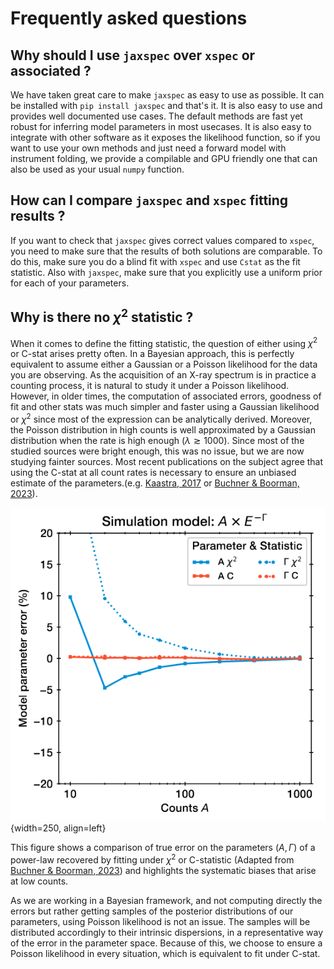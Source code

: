 # Frequently asked questions

## Why should I use `jaxspec` over `xspec` or associated ?

We have taken great care to make `jaxspec` as easy to use as possible. It can be installed with `pip install jaxspec`
and that's it. It is also easy to use and provides well documented use cases. The default methods are fast yet robust
for inferring model parameters in most usecases. It is also easy to integrate with other software as it exposes the
likelihood function, so if you want to use your own methods and just need a forward model with instrument folding, we
provide a compilable and GPU friendly one that can also be used as your usual `numpy` function.

## How can I compare `jaxspec` and `xspec` fitting results ?

If you want to check that `jaxspec` gives correct values compared to `xspec`, you need to make sure that the results of
both solutions are comparable. To do this, make sure you do a blind fit with `xspec` and use `Cstat` as the fit statistic.
Also with `jaxspec`, make sure that you explicitly use a uniform prior for each of your parameters.

## Why is there no $\chi^2$ statistic ?

When it comes to define the fitting statistic, the question of either using $\chi^2$ or C-stat arises
pretty often. In a Bayesian approach, this is perfectly equivalent to assume either a Gaussian or a Poisson
likelihood for the data you are observing. As the acquisition of an X-ray spectrum is in practice a counting
process, it is natural to study it under a Poisson likelihood. However, in older times, the computation of
associated errors, goodness of fit and other stats was much simpler and faster using a Gaussian likelihood or
$\chi^2$ since most of the expression can be analytically derived. Moreover, the Poisson distribution in high counts
is well approximated by a Gaussian distribution when the rate is high enough ($\lambda \gtrsim 1000$). Since
most of the studied sources were bright enough, this was no issue, but we are now studying fainter sources. Most recent
publications on the subject agree that using the C-stat at all count rates is necessary to ensure an unbiased estimate
of the parameters.(e.g. [Kaastra, 2017](https://arxiv.org/abs/1707.09202) or
[Buchner & Boorman, 2023](https://arxiv.org/abs/2309.05705)).

![Cstat vs chi2](statics/cstat_vs_chi2.png){width=250, align=left}

This figure shows a comparison of true error on the parameters $(A, \Gamma)$ of a power-law recovered by fitting under
$\chi^2$ or C-statistic (Adapted from [Buchner & Boorman, 2023](https://arxiv.org/abs/2309.05705)) and highlights the
systematic biases that arise at low counts.

As we are working in a Bayesian framework, and not computing directly the
errors but rather getting samples of the posterior distributions of our parameters, using Poisson likelihood is not an
issue. The samples will be distributed accordingly to their intrinsic dispersions, in a representative way of the error
in the parameter space. Because of this, we choose to ensure a Poisson likelihood in every situation, which is
equivalent to fit under C-stat.